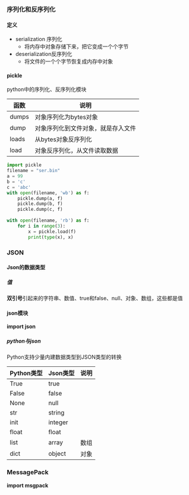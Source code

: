 ### 序列化和反序列化

#### 定义

* serialization 序列化
  * 将内存中对象存储下来，把它变成一个个字节
* deserialization反序列化
  * 将文件的一个个字节恢复成内存中对象

#### pickle

python中的序列化、反序列化模块

| 函数  | 说明                               |
| ----- | ---------------------------------- |
| dumps | 对象序列化为bytes对象              |
| dump  | 对象序列化到文件对象，就是存入文件 |
| loads | 从bytes对象反序列化                |
| load  | 对象反序列化，从文件读取数据       |

```python
import pickle
filename = "ser.bin"
a = 99
b = 'c'
c = 'abc'
with open(filename, 'wb') as f:
    pickle.dump(a, f)
    pickle.dump(b, f)
    pickle.dump(c, f)
    
with open(filename, 'rb') as f:
    for i in range(3):
        x = pickle.load(f)
        print(type(x), x)
```

### JSON

#### Json的数据类型

##### 值

**双引号**引起来的字符串、数值、true和false、null、对象、数组，这些都是值

#### json模块

**import json**

##### python与json

Python支持少量内建数据类型到JSON类型的转换

| Python类型 | Json类型 | 说明 |
| ---------- | -------- | ---- |
| True       | true     |      |
| False      | false    |      |
| None       | null     |      |
| str        | string   |      |
| init       | integer  |      |
| float      | float    |      |
| list       | array    | 数组 |
| dict       | object   | 对象 |

### MessagePack

**import msgpack**

